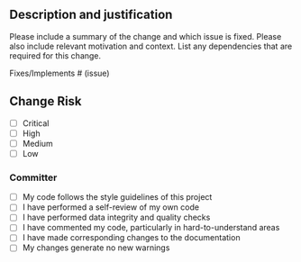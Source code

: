 <!-- markdownlint-disable MD041 -->
## Description and justification

Please include a summary of the change and which issue is fixed. Please also include relevant motivation and context. List any dependencies that are required for this change.

Fixes/Implements # (issue)

## Change Risk

- [ ] Critical
- [ ] High
- [ ] Medium
- [ ] Low

### Committer

- [ ] My code follows the style guidelines of this project
- [ ] I have performed a self-review of my own code
- [ ] I have performed data integrity and quality checks
- [ ] I have commented my code, particularly in hard-to-understand areas
- [ ] I have made corresponding changes to the documentation
- [ ] My changes generate no new warnings
